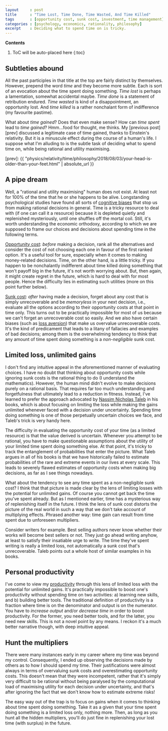 ```yaml
---
layout     : post
title      : "Time Lost, Time Done, Time Wasted, And Time Killed"
tags       : [opportunity cost, sunk cost, investment, time management]
categories : [psychology, economics, rationality, philosophy]
excerpt    : Deciding what to spend time on is tricky.
---
```


**Contents**
1. ToC will be auto-placed here
{:toc}


## Subtleties abound

All the past participles in that title at the top are fairly distinct by
themselves. However, prepend the word *time* and they become more subtle. Each
is sort of an evocation about the time spent doing something. *Time lost* is
perhaps a lamentation, somewhat accidental maybe. *Time done* is a statement of
retribution endured. *Time wasted* is kind of a disappointment, an opportunity
lost. And *time killed* is a rather nonchalant form of indifference (my
favourite pastime).

What about *time gained*? Does that even make sense? How can *time spent* lead
to *time gained*? Hmm...food for thought, me thinks. My [previous post][prev]
discussed a legitimate case of time gained, thanks to Einstein's
relativity. But it is a minuscule effect during the course of a human's life. I
suppose what I'm alluding to is the subtle task of deciding what to spend time
on, while being rational and utility maximising.

[prev]: {{ "physics/relativity/time/philosophy/2018/08/03/your-head-is-older-than-your-feet.html" | absolute_url }}


## A pipe dream

Well, a "rational and utility maximising" human does not exist. At least not
for 100% of the time that he or she happens to be alive. Longstanding
psychological studies have found all sorts of [cognitive biases][biaslink] that
stop us from making rational decisions in general. Time is a tricky resource to
deal with (if one can call it a resource) because it is depleted quietly and
replenished mysteriously, until one shuffles off the mortal coil. Still, it's
worth understanding the economic orthodoxy, according to which we are supposed
to frame our choices and decisions about spending time in the following terms.

[Opportunity cost][opplink]: *before* making a decision, rank all the
alternatives and consider the cost of not choosing each one in favour of the
first ranked option. It's a useful tool for sure, especially when it comes to
making money-related decisions. Time, on the other hand, is a little tricky. If
you happen to be nonchalantly indifferent about time killed doing something
that won't payoff big in the future, it's not worth worrying about. But, then
again, it might create regret in the future, which is hard to deal with for
most people. Hence the difficulty lies in estimating such utilities (more on
this point further below).

[Sunk cost][sunklink]: *after* having made a decision, forget about any cost
that is simply unrecoverable and be *memoryless* in your next decision, i.e.,
evaluate all the options according to their opportunity costs at that point in
time only. This turns out to be practically impossible for most of us because
we can't forget an unrecoverable cost so easily. And we also have certain
biases (such as [loss aversion][losslink]) that make us overvalue unrecoverable
costs. It's the kind of predicament that leads to a litany of fallacies and
examples of bad decisions; among them is the overwhelming tendency to think
that any amount of time spent doing something is a *non-negligible* sunk cost.

[biaslink]: https://en.wikipedia.org/wiki/List_of_cognitive_biases
[opplink]:  https://www.investopedia.com/terms/o/opportunitycost.asp
[sunklink]: https://www.investopedia.com/terms/s/sunkcost.asp
[losslink]: https://en.wikipedia.org/wiki/Loss_aversion


## Limited loss, unlimited gains

I don't find any intuitive appeal in the aforementioned manner of evaluating
choices. I have no doubt that thinking about opportunity costs while ignoring
sunk costs is the rational thing to do (I understand the mathematics). However,
the human mind didn't evolve to make decisions purely on a rational basis. That
requires far too much understanding and forgetfulness that ultimately lead to
a reduction in fitness. Instead, I've learned to prefer the approach advocated
by [Nassim Nicholas Taleb][taleblink] in his books, which is about focusing on
limiting the loss while making the gains unlimited whenever faced with a
decision under uncertainty. Spending time doing something is one of those
perpetually uncertain choices we face, and Taleb's trick is very handy here.

[taleblink]: http://www.fooledbyrandomness.com/

The difficulty in evaluating the opportunity cost of your time (as a limited
resource) is that the value derived is uncertain. Whenever you attempt to be
rational, you have to make questionable assumptions about the utility of your
limited time spent doing something else. At that point, it's tricky to track
the entanglement of probabilities that enter the picture. What Taleb argues in
all of his books is that we have historically failed to estimate probabilities
of the rare and extreme events in our lives at every scale. This leads to
severely flawed estimates of opportunity costs when making big decisions, as
far as I see things nowadays.

What about the tendency to see any time spent as a non-negligible sunk cost? I
think that that picture is made clear by the lens of limiting losses with the
potential for unlimited gains. Of course you cannot get back the time you've
spent already. But as I mentioned earlier, time has a mysterious way of
replenishing itself in the future. I think the lens of sunk cost distorts the
picture of the real world in such a way that we don't take account of
multiplying effects. Phrased another way: time gain can result from time spent
due to unforeseen multipliers.

Consider writers for example. Best selling authors never know whether their
works will become best sellers or not. They just go ahead writing anyhow, at
least to satisfy their insatiable urge to write. The time they've spent writing
is really a limited loss, not automatically a sunk cost that's
unrecoverable. Taleb points out a whole host of similar examples in his books.


## Personal productivity

I've come to view my [productivity][prodlink] through this lens of limited loss
with the potential for unlimited gains. It's practically impossible to boost
one's productivity without spending time on two activities: a) learning new
skills, and b) building better tools. The traditional definition of
productivity is a fraction where time is on the denominator and output is on
the numerator. You have to *increase output* and/or *decrease time* in order to
boost productivity. For the former, you need better tools, and for the latter,
you need new skills. This is not a novel point by any means. I reckon it's a
much better narrative though, with deep intuitive appeal.

[prodlink]: https://en.wikipedia.org/wiki/Productivity


## Hunt the multipliers

There were many instances early in my career where my time was beyond my
control. Consequently, I ended up observing the decisions made by others as to
how I should spend my time. Their justifications were almost always in terms of
overvaluing sunk costs and overestimating opportunity costs. This doesn't mean
that they were incompetent, rather that it's simply very difficult to be
rational without being paralysed by the computational load of maximising
utility for each decision under uncertainty, and that's after ignoring the fact
that we don't know how to estimate extreme risks!

The easy way out of the trap is to focus on gains when it comes to thinking
about time spent doing something. Take it as a given that your time spent doing
something is a limited loss only, nothing more. Then, as long as you hunt all
the hidden multipliers, you'll do just fine in replenishing your lost time
(with surplus) in the future.
